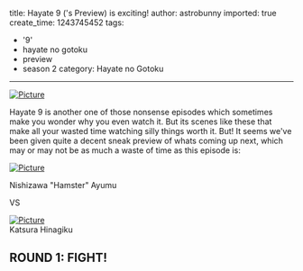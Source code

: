 title: Hayate 9 ('s Preview) is exciting!
author: astrobunny
imported: true
create_time: 1243745452
tags:
- '9'
- hayate no gotoku
- preview
- season 2
category: Hayate no Gotoku
---
 [![](wp-uploads/2009/05/wpid-ss-eclipse-hayate-no-gotoku-2nd-season-09-1280x720-h264-80f44a3d-4-500x281.jpg "Picture")](/images/wp-uploads/2009/05/wpid-ss-eclipse-hayate-no-gotoku-2nd-season-09-1280x720-h264-80f44a3d-4.jpg)  
  
Hayate 9 is another one of those nonsense episodes which sometimes make you wonder why you even watch it. But its scenes like these that make all your wasted time watching silly things worth it. But! It seems we've been given quite a decent sneak preview of whats coming up next, which may or may not be as much a waste of time as this episode is:  
<!--more-->  
 [![](wp-uploads/2009/05/wpid-ss-eclipse-hayate-no-gotoku-2nd-season-09-1280x720-h264-80f44a3d-0-500x281.jpg "Picture")](/images/wp-uploads/2009/05/wpid-ss-eclipse-hayate-no-gotoku-2nd-season-09-1280x720-h264-80f44a3d-0.jpg)  

Nishizawa "Hamster" Ayumu  
  
VS  
  
 [![](wp-uploads/2009/05/wpid-ss-eclipse-hayate-no-gotoku-2nd-season-09-1280x720-h264-80f44a3d-1-500x281.jpg "Picture")](/images/wp-uploads/2009/05/wpid-ss-eclipse-hayate-no-gotoku-2nd-season-09-1280x720-h264-80f44a3d-1.jpg)  
Katsura Hinagiku  
  

## ROUND 1: FIGHT!

